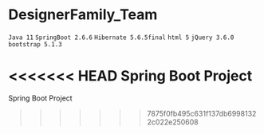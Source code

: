 # DesignerFamily_Team
`Java 11` `SpringBoot 2.6.6` `Hibernate 5.6.5final` `html 5` `jQuery 3.6.0` `bootstrap 5.1.3` 

<<<<<<< HEAD
Spring Boot Project
=======
Spring Boot Project

>>>>>>> 7875f0fb495c631f137db69981322c022e250608

